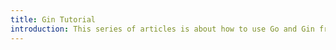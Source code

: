 ```yaml
---
title: Gin Tutorial
introduction: This series of articles is about how to use Go and Gin framework build a web app from scratch.
---
```

